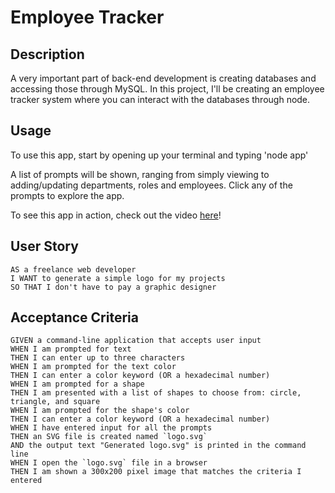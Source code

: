 # Employee Tracker

## Description 

A very important part of back-end development is creating databases and accessing those through MySQL. In this project, I'll be creating an employee tracker system where you can interact with the databases through node. 

## Usage

To use this app, start by opening up your terminal and typing 'node app' 

A list of prompts will be shown, ranging from simply viewing to adding/updating departments, roles and employees. Click any of the prompts to explore the app.

To see this app in action, check out the video <a href="https://drive.google.com/file/d/1wnMT9rAPqfJSkP4DDA1FurF67VUbHrmk/view">here</a>!

## User Story

```
AS a freelance web developer
I WANT to generate a simple logo for my projects
SO THAT I don't have to pay a graphic designer
```

## Acceptance Criteria

```
GIVEN a command-line application that accepts user input
WHEN I am prompted for text
THEN I can enter up to three characters
WHEN I am prompted for the text color
THEN I can enter a color keyword (OR a hexadecimal number)
WHEN I am prompted for a shape
THEN I am presented with a list of shapes to choose from: circle, triangle, and square
WHEN I am prompted for the shape's color
THEN I can enter a color keyword (OR a hexadecimal number)
WHEN I have entered input for all the prompts
THEN an SVG file is created named `logo.svg`
AND the output text "Generated logo.svg" is printed in the command line
WHEN I open the `logo.svg` file in a browser
THEN I am shown a 300x200 pixel image that matches the criteria I entered
```

